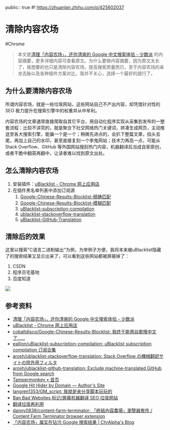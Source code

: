 public:: true
#! https://zhuanlan.zhihu.com/p/425602037
# 清除内容农场

#Chrome

> 本文是[清理「内容农场」，还你清爽的 Google 中文搜索体验 - 少数派](https://sspai.com/post/69407) 的内容摘要，更多详细内容可查看原文。为什么要做内容摘要，因为原文太长了，我想要的也只是清除内容农场，提高搜索质量而已，至于内容农场的来龙去脉以及各种插件方案对比，我并不关心，选择一个最好的就行了。

## 为什么要清除内容农场

所谓内容农场，就是一些垃圾网站，这些网站自己不产出内容，却凭借针对性的 SEO 极力提升在搜索引擎中的权重并从中牟利。

内容农场的文章通常直接爬取自其它平台，用自动化程序实现从采集到发布的一整套流程：比较不讲究的，就是聚合下社交网络热门关键词，拼凑生成网页，主动推送至各大搜索引擎，能骗一个是一个；稍微先进点的，会扒下整篇文章，掐头去尾，再加上自己的水印，甚至直接复刻一个李鬼网站；技术力再高一点，可能从 Stack Overflow、GitHub 等外国网站搜刮热门内容，机器翻译后当成自家原创，或者干脆中翻英再翻中，让读者难以找到原文出处。

## 怎么清除内容农场

1. 安装插件：[uBlacklist - Chrome 网上应用店](https://chrome.google.com/webstore/detail/ublacklist/pncfbmialoiaghdehhbnbhkkgmjanfhe/related)
2. 在插件黑名单列表中添加订阅源
	1. [Google-Chinese-Results-Blocklist-精确匹配](https://raw.githubusercontent.com/cobaltdisco/Google-Chinese-Results-Blocklist/master/uBlacklist_subscription.txt)
	2. [Google-Chinese-Results-Blocklist-模糊匹配](https://raw.githubusercontent.com/cobaltdisco/Google-Chinese-Results-Blocklist/master/uBlacklist_match_patterns.txt)
	3. [uBlacklist-subscription-compilation](https://cdn.jsdelivr.net/gh/eallion/uBlacklist-subscription-compilation@main/uBlacklist.txt)
	4. [ublacklist-stackoverflow-translation](https://raw.githubusercontent.com/arosh/ublacklist-stackoverflow-translation/master/uBlacklist.txt)
	5. [uBlacklist-GitHub-Translation](https://raw.githubusercontent.com/arosh/ublacklist-github-translation/master/uBlacklist.txt)

## 清除后的效果

这里以搜索"C语言二进制输出"为例，为举例子方便，我将本来被uBlacklist隐藏了的搜索结果又显示出来了，可以看到这些网站都被屏蔽掉了：
1. CSDN
2. 程序员宅基地
3. 百度知道

![](https://yupic.oss-cn-shanghai.aliyuncs.com/20211025185709.png)


## 参考资料

- [清理「内容农场」，还你清爽的 Google 中文搜索体验 - 少数派](https://sspai.com/post/69407)
- [uBlacklist - Chrome 网上应用店](https://chrome.google.com/webstore/detail/ublacklist/pncfbmialoiaghdehhbnbhkkgmjanfhe/related)
- [cobaltdisco/Google-Chinese-Results-Blocklist: 我终于能用谷歌搜中文了……](https://github.com/cobaltdisco/Google-Chinese-Results-Blocklist)
- [eallion/uBlacklist-subscription-compilation: uBlacklist subscription compilation 订阅合集](https://github.com/eallion/uBlacklist-subscription-compilation)
- [arosh/ublacklist-stackoverflow-translation: Stack Overflow の機械翻訳サイトの除外用フィルタ](https://github.com/arosh/ublacklist-stackoverflow-translation)
- [arosh/ublacklist-github-translation: Exclude machine-translated GitHub from Google search](https://github.com/arosh/ublacklist-github-translation)
- [Tampermonkey • 首页](https://www.tampermonkey.net/)
- [Google Hit Hider by Domain — Author's Site](http://www.jeffersonscher.com/gm/google-hit-hider/)
- [langren1353/GM_script: 我就是来分享脚本玩玩的](https://github.com/langren1353/GM_script)
- [Ban Bad Websites 标记/屏蔽机器翻译 SEO 垃圾网站](https://greasyfork.org/zh-CN/scripts/389721-ban-bad-websites-%E6%A0%87%E8%AE%B0-%E5%B1%8F%E8%94%BD%E6%9C%BA%E5%99%A8%E7%BF%BB%E8%AF%91-seo-%E5%9E%83%E5%9C%BE%E7%BD%91%E7%AB%99)
- [翻译垃圾再利用](https://greasyfork.org/zh-CN/scripts/389270-%E7%BF%BB%E8%AF%91%E5%9E%83%E5%9C%BE%E5%86%8D%E5%88%A9%E7%94%A8)
- [danny0838/content-farm-terminator: 「終結內容農場」瀏覽器套件 / Content Farm Terminator browser extension](https://github.com/danny0838/content-farm-terminator)
- [「内容农场」属实在玷污 Google 搜索结果 | ChrAlpha's Blog](https://blog.ichr.me/post/evil-content-farm/)